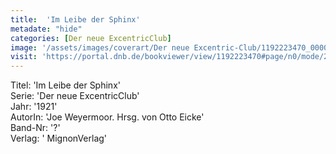 ```yaml
---
title:  'Im Leibe der Sphinx'
metadate: "hide"
categories: [Der neue ExcentricClub]
image: '/assets/images/coverart/Der neue Excentric-Club/1192223470_00000010.jpg'
visit: 'https://portal.dnb.de/bookviewer/view/1192223470#page/n0/mode/2up'
---
```

Titel: 'Im Leibe der Sphinx' <br>
Serie: 'Der neue ExcentricClub' <br>
Jahr: '1921' <br>
AutorIn: 'Joe Weyermoor. Hrsg. von Otto Eicke' <br>
Band-Nr: '?' <br>
Verlag: ' MignonVerlag'